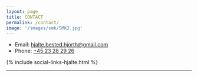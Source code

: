 ```yaml
---
layout: page
title: CONTACT 
permalink: /contact/
image: '/images/smk/SMK2.jpg'
---
```


- Email: [hjalte.bested.hjorth@gmail.com](mailto:hjalte.bested.hjorth@gmail.com)
- Phone: [+45 23 28 29 26](tel:+4523282926)

{% include social-links-hjalte.html %}



<hr>